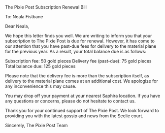 The Pixie Post
Subscription Renewal Bill

To: Neala Fistbane

Dear Neala,

We hope this letter finds you well. We are writing to inform you that your subscription to The Pixie Post is due for renewal. However, it has come to our attention that you have past-due fees for delivery to the material plane for the previous year. As a result, your total balance due is as follows:

Subscription fee: 50 gold pieces
Delivery fee (past-due): 75 gold pieces
Total balance due: 125 gold pieces

Please note that the delivery fee is more than the subscription itself, as delivery to the material plane comes at an additional cost. We apologize for any inconvenience this may cause.

You may drop off your payment at your nearest Saphira location. If you have any questions or concerns, please do not hesitate to contact us.

Thank you for your continued support of The Pixie Post. We look forward to providing you with the latest gossip and news from the Seelie court.

Sincerely,
The Pixie Post Team

